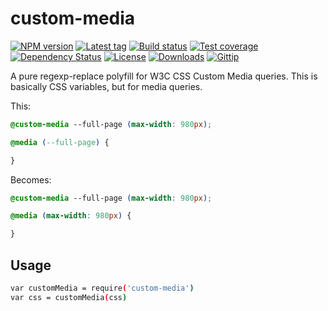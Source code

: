 
# custom-media

[![NPM version][npm-image]][npm-url]
[![Latest tag][github-tag]][github-url]
[![Build status][travis-image]][travis-url]
[![Test coverage][coveralls-image]][coveralls-url]
[![Dependency Status][david-image]][david-url]
[![License][license-image]][license-url]
[![Downloads][downloads-image]][downloads-url]
[![Gittip][gittip-image]][gittip-url]

A pure regexp-replace polyfill for W3C CSS Custom Media queries.
This is basically CSS variables, but for media queries.

This:

```css
@custom-media --full-page (max-width: 980px);

@media (--full-page) {

}
```

Becomes:

```css
@custom-media --full-page (max-width: 980px);

@media (max-width: 980px) {

}
```

## Usage

```bash
var customMedia = require('custom-media')
var css = customMedia(css)
```

[npm-image]: https://img.shields.io/npm/v/custom-media.svg?style=flat-square
[npm-url]: https://npmjs.org/package/custom-media
[github-tag]: http://img.shields.io/github/tag/polyfills/custom-media.svg?style=flat-square
[github-url]: https://github.com/polyfills/custom-media/tags
[travis-image]: https://img.shields.io/travis/polyfills/custom-media.svg?style=flat-square
[travis-url]: https://travis-ci.org/polyfills/custom-media
[coveralls-image]: https://img.shields.io/coveralls/polyfills/custom-media.svg?style=flat-square
[coveralls-url]: https://coveralls.io/r/polyfills/custom-media?branch=master
[david-image]: http://img.shields.io/david/polyfills/custom-media.svg?style=flat-square
[david-url]: https://david-dm.org/polyfills/custom-media
[license-image]: http://img.shields.io/npm/l/custom-media.svg?style=flat-square
[license-url]: LICENSE.md
[downloads-image]: http://img.shields.io/npm/dm/custom-media.svg?style=flat-square
[downloads-url]: https://npmjs.org/package/custom-media
[gittip-image]: https://img.shields.io/gittip/jonathanong.svg?style=flat-square
[gittip-url]: https://www.gittip.com/jonathanong/

